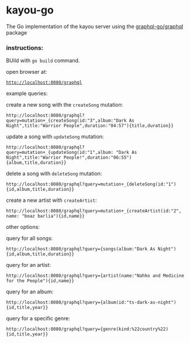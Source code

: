 # kayou-go

The Go implementation of the kayou server using the [graphql-go/graphql](https://github.com/graphql-go/graphql) package

### instructions:

BUild with `go build` command.

open browser at:

[`http://localhost:8080/graphql`](http://localhost:8080/graphql)

example queries:

create a new song with the `createSong` mutation:

`http://localhost:8080/graphql?query=mutation+_{createSong(id:"3",album:"Dark As Night",title:"Warrior People",duration:"04:57"){title,duration}}`

update a song with `updateSong` mutation:

`http://localhost:8080/graphql?query=mutation+_{updateSong(id:"1",album: "Dark As Night",title:"Warrior People!",duration:"06:55"){album,title,duration}}`

delete a song with `deleteSong` mutation:

`http://localhost:8080/graphql?query=mutation+_{deleteSong(id:"1"){id,album,title,duration}}`


create a new artist with `createArtist`:

`http://localhost:8080/graphql?query=mutation+_{createArtist(id:"2", name: "boaz barlia"){id,name}}`

other options:

query for all songs:

`http://localhost:8080/graphql?query={songs(album:"Dark As Night"){id,album,title,duration}}`

query for an artist:

`http://localhost:8080/graphql?query={artist(name:"Nahko and Medicine for the People"){id,name}}`

query for an album:

`http://localhost:8080/graphql?query={album(id:"ts-dark-as-night"){id,title,year}}`

query for a specific genre:

`http://localhost:8080/graphql?query={genre(kind:%22country%22){id,title,year}}`


